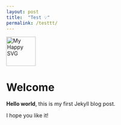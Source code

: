 ```yaml
---
layout: post
title:  "Test 💡"
permalink: /testtt/
---
```



<img src="https://notion-emojis.s3-us-west-2.amazonaws.com/v0/svg-twitter/1f4a1.svg" style="width:78px; height:78px;" alt="My Happy SVG"/>


# Welcome

**Hello world**, this is my first Jekyll blog post.

I hope you like it!
